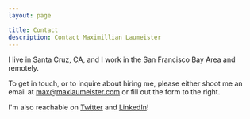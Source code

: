 ```yaml
---
layout: page

title: Contact
description: Contact Maximillian Laumeister
---
```


<style>
    #kontactr-script + iframe {
        float: right;
        box-sizing: content-box;
        padding: 10px;
        border: solid #CCC 1px;
        box-shadow: 2px 2px 3px #CCC;
        margin-left: 30px;
    }
</style>

<script type="text/javascript"> id = 202084; </script>
<script type="text/javascript" src="http://kontactr.com/wp.js" id="kontactr-script"></script>

I live in Santa Cruz, CA, and I work in the San Francisco Bay Area and remotely.

To get in touch, or to inquire about hiring me, please either shoot me an email at <a href="mailto:max@maxlaumeister.com">max@maxlaumeister.com</a> or fill out the form to the right.

I'm also reachable on [Twitter](https://twitter.com/maxlaumeister) and [LinkedIn](https://www.linkedin.com/in/maxlaumeister)!
